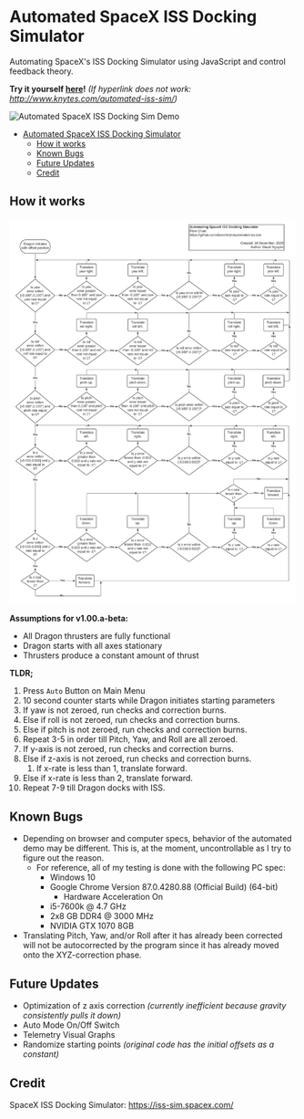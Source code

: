 # Automated SpaceX ISS Docking Simulator

Automating SpaceX's ISS Docking Simulator using JavaScript and control feedback theory.

**Try it yourself [here](http://www.knytes.com/automated-iss-sim/)!** *(If hyperlink does not work: http://www.knytes.com/automated-iss-sim/)*

![Automated SpaceX ISS Docking Sim Demo](readme/spacex_iss_demo.gif)

- [Automated SpaceX ISS Docking Simulator](#automated-spacex-iss-docking-simulator)
  - [How it works](#how-it-works)
  - [Known Bugs](#known-bugs)
  - [Future Updates](#future-updates)
  - [Credit](#credit)

## How it works

![Flow Chart](readme/flow_chart.jpeg)

**Assumptions for v1.00.a-beta:**

- All Dragon thrusters are fully functional
- Dragon starts with all axes stationary
- Thrusters produce a constant amount of thrust

**TLDR;**

1. Press `Auto` Button on Main Menu
2. 10 second counter starts while Dragon initiates starting parameters
3. If yaw is not zeroed, run checks and correction burns.
4. Else if roll is not zeroed, run checks and correction burns.
5. Else if pitch is not zeroed, run checks and correction burns.
6. Repeat 3-5 in order till Pitch, Yaw, and Roll are all zeroed.
7. If y-axis is not zeroed, run checks and correction burns.
8. Else if z-axis is not zeroed, run checks and correction burns.
   1. If x-rate is less than 1, translate forward.
9. Else if x-rate is less than 2, translate forward.
10. Repeat 7-9 till Dragon docks with ISS.

## Known Bugs

- Depending on browser and computer specs, behavior of the automated demo may be different. This is, at the moment, uncontrollable as I try to figure out the reason.
  - For reference, all of my testing is done with the following PC spec:
    - Windows 10
    - Google Chrome Version 87.0.4280.88 (Official Build) (64-bit)
      - Hardware Acceleration On
    - i5-7600k @ 4.7 GHz
    - 2x8 GB DDR4 @ 3000 MHz
    - NVIDIA GTX 1070 8GB
- Translating Pitch, Yaw, and/or Roll after it has already been corrected will not be autocorrected by the program since it has already moved onto the XYZ-correction phase.

## Future Updates

- Optimization of z axis correction *(currently inefficient because gravity consistently pulls it down)*
- Auto Mode On/Off Switch
- Telemetry Visual Graphs
- Randomize starting points *(original code has the initial offsets as a constant)*

## Credit

SpaceX ISS Docking Simulator: https://iss-sim.spacex.com/
